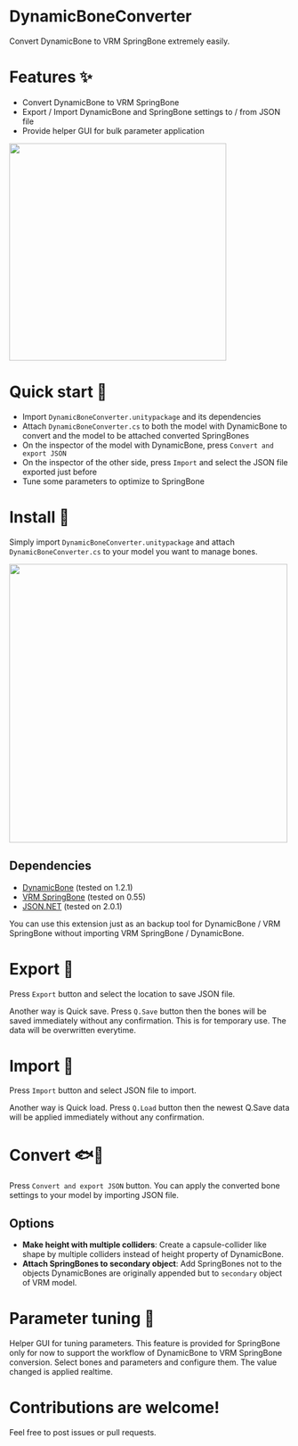 # DynamicBoneConverter

Convert DynamicBone to VRM SpringBone extremely easily.


# Features ✨

- Convert DynamicBone to VRM SpringBone
- Export / Import DynamicBone and SpringBone settings to / from JSON file
- Provide helper GUI for bulk parameter application

<img src="https://uezo.blob.core.windows.net/github/dynamicboneconverter/inspector.png" width="390">

# Quick start 🚀

- Import `DynamicBoneConverter.unitypackage` and its dependencies
- Attach `DynamicBoneConverter.cs` to both the model with DynamicBone to convert and the model to be attached converted SpringBones
- On the inspector of the model with DynamicBone, press `Convert and export JSON`
- On the inspector of the other side, press `Import` and select the JSON file exported just before
- Tune some parameters to optimize to SpringBone


# Install 🎁

Simply import `DynamicBoneConverter.unitypackage` and attach `DynamicBoneConverter.cs` to your model you want to manage bones.

<img src="https://uezo.blob.core.windows.net/github/dynamicboneconverter/attach.png" width="500">


## Dependencies

- [DynamicBone](https://assetstore.unity.com/packages/tools/animation/dynamic-bone-16743) (tested on 1.2.1)
- [VRM SpringBone](https://github.com/vrm-c/UniVRM/releases) (tested on 0.55)
- [JSON.NET](https://assetstore.unity.com/packages/tools/input-management/json-net-for-unity-11347?locale=ja-JP) (tested on 2.0.1)

You can use this extension just as an backup tool for DynamicBone / VRM SpringBone without importing VRM SpringBone / DynamicBone.


# Export 🚛

Press `Export` button and select the location to save JSON file.

Another way is Quick save. Press `Q.Save` button then the bones will be saved immediately without any confirmation. This is for temporary use. The data will be overwritten everytime.


# Import 🚢

Press `Import` button and select JSON file to import.

Another way is Quick load. Press `Q.Load` button then the newest Q.Save data will be applied immediately without any confirmation.


# Convert 🐟🍣

Press `Convert and export JSON` button. You can apply the converted bone settings to your model by importing JSON file.


## Options

- **Make height with multiple colliders**: Create a capsule-collider like shape by multiple colliders instead of height property of DynamicBone.
- **Attach SpringBones to secondary object**: Add SpringBones not to the objects DynamicBones are originally appended but to `secondary` object of VRM model.


# Parameter tuning 🧂

Helper GUI for tuning parameters. This feature is provided for SpringBone only for now to support the workflow of DynamicBone to VRM SpringBone conversion. Select bones and parameters and configure them. The value changed is applied realtime.


# Contributions are welcome!

Feel free to post issues or pull requests.


